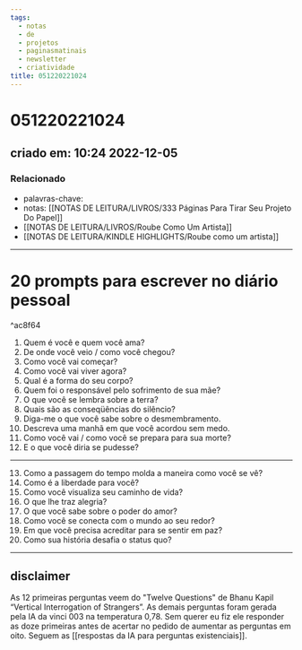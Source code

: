 ```yaml
---
tags:
  - notas
  - de
  - projetos
  - paginasmatinais
  - newsletter
  - criatividade
title: 051220221024
---
```

# 051220221024
## criado em: 10:24 2022-12-05

### Relacionado
- palavras-chave: 
- notas: [[NOTAS DE LEITURA/LIVROS/333 Páginas Para Tirar Seu Projeto Do Papel]]
- [[NOTAS DE LEITURA/LIVROS/Roube Como Um Artista]]
- [[NOTAS DE LEITURA/KINDLE HIGHLIGHTS/Roube como um artista]]


---
# 20 prompts para escrever no diário pessoal

^ac8f64

1. Quem é você e quem você ama?  
2. De onde você veio / como você chegou?  
3. Como você vai começar?  
4. Como você vai viver agora?  
5. Qual é a forma do seu corpo?  
6. Quem foi o responsável pelo sofrimento de sua mãe?  
7. O que você se lembra sobre a terra?  
8. Quais são as conseqüências do silêncio?  
9. Diga-me o que você sabe sobre o desmembramento.  
10. Descreva uma manhã em que você acordou sem medo.  
11. Como você vai / como você se prepara para sua morte?  
12. E o que você diria se pudesse? 
---
13. Como a passagem do tempo molda a maneira como você se vê?
14. Como é a liberdade para você?
15. Como você visualiza seu caminho de vida?
16. O que lhe traz alegria? 
17. O que você sabe sobre o poder do amor?
18. Como você se conecta com o mundo ao seu redor?
19. Em que você precisa acreditar para se sentir em paz?
20. Como sua história desafia o status quo?

---
## disclaimer

As 12 primeiras perguntas veem do "Twelve Questions" de Bhanu Kapil “Vertical Interrogation of Strangers”.
As demais perguntas foram gerada pela IA da vinci 003 na temperatura 0,78. Sem querer eu fiz ele responder as doze primeiras antes de acertar no pedido de aumentar as perguntas em oito. 
Seguem as [[respostas da IA para perguntas existenciais]].
